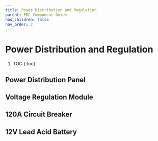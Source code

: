 ```yaml
---
title: Power Distribution and Regulation
parent: FRC Component Guide
has_children: false
nav_order: 2
---
```


# Power Distribution and Regulation



 1. TOC
{:toc}

## Power Distribution Panel

## Voltage Regulation Module

## 120A Circuit Breaker

## 12V Lead Acid Battery

